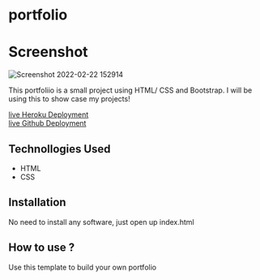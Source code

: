 # portfolio
# Screenshot
 ![Screenshot 2022-02-22 152914](https://user-images.githubusercontent.com/54382323/158947242-2ae32ed1-bd82-4fe2-9828-3c2ea2eff7b3.png)


This portfoliio is a small project using HTML/ CSS and Bootstrap. I will be using this to show case my projects!

[live Heroku Deployment](https://portfoilo-sema.herokuapp.com/) <br>
[live Github Deployment](https://tsema000.github.io/portfolioT/)<br>

## Technollogies Used

* HTML
* CSS

## Installation
No need to install any software, just open up index.html

## How to use ?
Use this template to build your own portfolio
